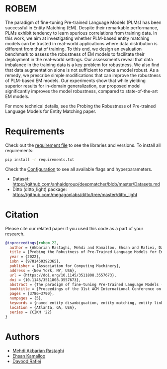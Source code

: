 # ROBEM

The paradigm of fine-tuning Pre-trained Language Models (PLMs) has been successful in Entity Matching (EM). Despite their remarkable performance, PLMs exhibit tendency to learn spurious correlations from training data. In this work, we aim at investigating whether PLM-based entity matching models can be trusted in real-world applications where data distribution is different from that of training. To this end, we design an evaluation benchmark to assess the robustness of EM models to facilitate their deployment in the real-world settings.
Our assessments reveal that data imbalance in the training data is a key problem for robustness. We also find that data augmentation alone is not sufficient to make a model robust. As a remedy, 
we prescribe simple modifications that can improve the robustness of PLM-based EM models. Our experiments show that while yielding superior results for in-domain generalization, our proposed model significantly improves the model robustness, compared to state-of-the-art EM models.


For more technical details, see the Probing the Robustness of Pre-trained Language Models for
Entity Matching paper.

# Requirements

Check out the [requirement file](https://github.com/makbn/robem/blob/master/requirements.txt) to see the libraries and versions. To install all requirements:

```bash
pip install -r requirements.txt
```

Check the [Configuration](https://github.com/makbn/robem/blob/master/em/config.py) to see all available flags and hyperparameters.



* Dataset: https://github.com/anhaidgroup/deepmatcher/blob/master/Datasets.md
* Ditto (ditto_light) package: https://github.com/megagonlabs/ditto/tree/master/ditto_light

# Citation

Please cite our related paper if you used this code as a part of your research.

```bibtex
@inproceedings{robem_22,
  author = {Akbarian Rastaghi, Mehdi and Kamalloo, Ehsan and Rafiei, Davood},
  title = {Probing the Robustness of Pre-Trained Language Models for Entity Matching},
  year = {2022},
  isbn = {9781450392365},
  publisher = {Association for Computing Machinery},
  address = {New York, NY, USA},
  url = {https://doi.org/10.1145/3511808.3557673},
  doi = {10.1145/3511808.3557673},
  abstract = {The paradigm of fine-tuning Pre-trained Language Models (PLMs) has been successful in Entity Matching (EM). Despite their remarkable performance, PLMs exhibit tendency to learn spurious correlations from training data. In this work, we aim at investigating whether PLM-based entity matching models can be trusted in real-world applications where data distribution is different from that of training. To this end, we design an evaluation benchmark to assess the robustness of EM models to facilitate their deployment in the real-world settings. Our assessments reveal that data imbalance in the training data is a key problem for robustness. We also find that data augmentation alone is not sufficient to make a model robust. As a remedy, we prescribe simple modifications that can improve the robustness of PLM-based EM models. Our experiments show that while yielding superior results for in-domain generalization, our proposed model significantly improves the model robustness, compared to state-of-the-art EM models.},
  booktitle = {Proceedings of the 31st ACM International Conference on Information & Knowledge Management},
  pages = {3786–3790},
  numpages = {5},
  keywords = {named entity disambiguation, entity matching, entity linking},
  location = {Atlanta, GA, USA},
  series = {CIKM '22}
}
```

# Authors

* [Mehdi Akbarian Rastaghi](https://www.linkedin.com/in/mehdiakbarian/)
* [Ehsan Kamalloo](https://webdocs.cs.ualberta.ca/~kamalloo/)
* [Davood Rafiei](https://webdocs.cs.ualberta.ca/~drafiei/)
